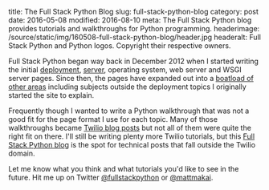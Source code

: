 title: The Full Stack Python Blog
slug: full-stack-python-blog
category: post
date: 2016-05-08
modified: 2016-08-10
meta: The Full Stack Python blog provides tutorials and walkthroughs for Python programming.
headerimage: /source/static/img/160508-full-stack-python-blog/header.jpg
headeralt: Full Stack Python and Python logos. Copyright their respective owners.


Full Stack Python began way back in December 2012 when I started writing
the initial [deployment](/deployment.html), [server](/servers.html), 
operating system, web server and WSGI server pages. Since then, the pages
have expanded out into a 
[boatload of other areas](/table-of-contents.html)
including subjects outside the deployment topics I originally started the
site to explain.

Frequently though I wanted to write a Python walkthrough that was not a
good fit for the page format I use for each topic. Many of those walkthroughs
became [Twilio blog posts](https://www.twilio.com/blog/author/mmakai)
but not all of them were quite the right fit on there. I'll still be writing
plenty more Twilio tutorials, but this [Full Stack Python blog](/blog.html)
is the spot for technical posts that fall outside the Twilio domain.

Let me know what you think and what tutorials you'd like to see in the future. 
Hit me up on Twitter [@fullstackpython](https://twitter.com/fullstackpython)
or [@mattmakai](https://twitter.com/mattmakai).
